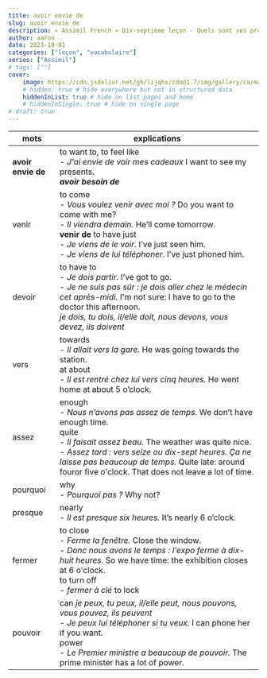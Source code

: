 ```yaml
---
title: avoir envie de
slug: avoir envie de
description: « Assimil French » Dix-septième leçon - Quels sont vos projets ?
author: aaron
date: 2023-10-01
categories: ["leçon", "vocabulaire"]
series: ["Assimil"]
# tags: [""]
cover: 
    image: https://cdn.jsdelivr.net/gh/lijqhs/cdn@1.7/img/gallery/ca/matthieu-joannon-SnTxeUW6jtY-unsplash.jpg
    # hidden: true # hide everywhere but not in structured data
    hiddenInList: true # hide on list pages and home
    # hiddenInSingle: true # hide on single page
# draft: true
---
```



| mots | explications |
| ---- | ---- | 
| **avoir envie de** | to want to, to feel like </br> - *J'ai envie de voir mes cadeaux* I want to see my presents. </br> ***avoir besoin de*** | 
| venir | to come </br> - *Vous voulez venir avec moi ?* Do you want to come with me? </br> - *Il viendra demain.* He’ll come tomorrow. </br> **venir de** to have just </br> - *Je viens de le voir.* I’ve just seen him. </br> - *Je viens de lui téléphoner.* I’ve just phoned him. | 
| devoir | to have to </br> - *Je dois partir.* I’ve got to go. </br> - *Je ne suis pas sûr : je dois aller chez le médecin cet après-midi.* I'm not sure: I have to go to the doctor this afternoon. </br> *je dois, tu dois, il/elle doit, nous devons, vous devez, ils doivent* | 
| vers | towards </br> - *Il allait vers la gare.* He was going towards the station. </br> at about </br> - *Il est rentré chez lui vers cinq heures.* He went home at about 5 o’clock. | 
| assez | enough </br> - *Nous n’avons pas assez de temps.* We don’t have enough time. </br> quite </br> - *Il faisait assez beau.* The weather was quite nice. </br> - *Assez tard : vers seize ou dix-sept heures. Ça ne laisse pas beaucoup de temps.* Quite late: around fouror five o'clock. That does not leave a lot of time. | 
| pourquoi | why </br> - *Pourquoi pas ?* Why not? | 
| presque | nearly </br> - *Il est presque six heures.* It’s nearly 6 o’clock. | 
| fermer | to close </br> - *Ferme la fenêtre.* Close the window. </br> - *Donc nous avons le temps : l'expo ferme à dix-huit heures.* So we have time: the exhibition closes at 6 o'clock. </br> to turn off </br> - *fermer à clé* to lock | 
| pouvoir | can *je peux, tu peux, il/elle peut, nous pouvons, vous pouvez, ils peuvent* </br> - *Je peux lui téléphoner si tu veux.* I can phone her if you want. </br> power </br> - *Le Premier ministre a beaucoup de pouvoir.* The prime minister has a lot of power. | 
